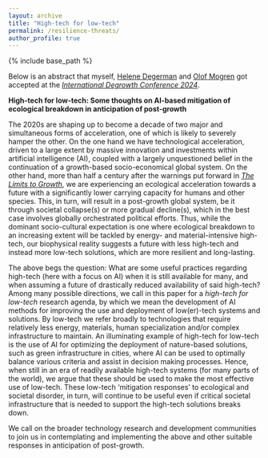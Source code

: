 ```yaml
---
layout: archive
title: "High-tech for low-tech"
permalink: /resilience-threats/
author_profile: true
---
```


{% include base_path %}

Below is an abstract that myself, [Helene Degerman](https://www.ri.se/sv/person/helene-degerman) and [Olof Mogren](https://mogren.one) got accepted at the
[_International Degrowth Conference 2024_](https://esee-degrowth2024.uvigo.gal/en/).

**High-tech for low-tech: Some thoughts on AI-based mitigation of ecological breakdown in anticipation of post-growth**

The 2020s are shaping up to become a decade of two major and simultaneous forms of acceleration, one of which is likely to severely hamper the other.
On the one hand we have technological acceleration, driven to a large extent by massive innovation and investments within artificial intelligence (AI), coupled with a
largely unquestioned belief in the continuation of a growth-based socio-economical global system. On the other hand, more than half a century after the warnings put
forward in [_The Limits to Growth_](https://www.clubofrome.org/publication/the-limits-to-growth/), we are experiencing an ecological acceleration towards a future with a
significantly lower carrying capacity for humans and other species. This, in turn, will result in a post-growth global system, be it through societal collapse(s) or more
gradual decline(s), which in the best case involves globally orchestrated political efforts. Thus, while the dominant socio-cultural expectation is one where ecological
breakdown to an increasing extent will be tackled by energy- and material-intensive high-tech, our biophysical reality suggests a future with less high-tech and instead
more low-tech solutions, which are more resilient and long-lasting.

The above begs the question: What are some useful practices regarding high-tech (here with a focus on AI) when it is still available for many, and when assuming a future
of drastically reduced availability of said high-tech? Among many possible directions, we call in this paper for a _high-tech for low-tech_ research agenda, by which
we mean the development of AI methods for improving the use and deployment of low(er)-tech systems and solutions. By low-tech we refer broadly to technologies that require
relatively less energy, materials, human specialization and/or complex infrastructure to maintain. An illuminating example of high-tech for low-tech is the use of AI for
optimizing the deployment of nature-based solutions, such as green infrastructure in cities, where AI can be used to optimally balance various criteria and assist in decision
making processes. Hence, when still in an era of readily available high-tech systems (for many parts of the world), we argue that these should be used to make the most effective
use of low-tech. These low-tech ‘mitigation responses’ to ecological and societal disorder, in turn, will continue to be useful even if critical societal infrastructure that
is needed to support the high-tech solutions breaks down.

We call on the broader technology research and development communities to join us in contemplating and implementing the above and other suitable responses in anticipation of post-growth.
